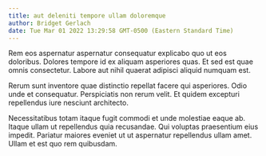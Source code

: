```yaml
---
title: aut deleniti tempore ullam doloremque
author: Bridget Gerlach
date: Tue Mar 01 2022 13:29:58 GMT-0500 (Eastern Standard Time)
---
```

Rem eos aspernatur aspernatur consequatur explicabo quo ut eos doloribus. Dolores tempore id ex aliquam asperiores quas. Et sed est quae omnis consectetur. Labore aut nihil quaerat adipisci aliquid numquam est.

 Rerum sunt inventore quae distinctio repellat facere qui asperiores. Odio unde et consequatur. Perspiciatis non rerum velit. Et quidem excepturi repellendus iure nesciunt architecto.

 Necessitatibus totam itaque fugit commodi et unde molestiae eaque ab. Itaque ullam ut repellendus quia recusandae. Qui voluptas praesentium eius impedit. Pariatur maiores eveniet ut ut aspernatur repellendus ullam amet. Ullam et est quo rem quibusdam.